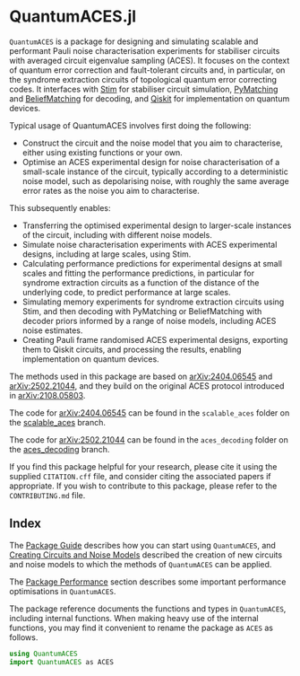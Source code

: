 # QuantumACES.jl

`QuantumACES` is a package for designing and simulating scalable and performant Pauli noise characterisation experiments for stabiliser circuits with averaged circuit eigenvalue sampling (ACES).
It focuses on the context of quantum error correction and fault-tolerant circuits and, in particular, on the syndrome extraction circuits of topological quantum error correcting codes.
It interfaces with [Stim](https://github.com/quantumlib/Stim) for stabiliser circuit simulation, [PyMatching](https://github.com/oscarhiggott/PyMatching) and [BeliefMatching](https://github.com/oscarhiggott/BeliefMatching) for decoding, and [Qiskit](https://github.com/Qiskit/qiskit) for implementation on quantum devices.

Typical usage of QuantumACES involves first doing the following:

  - Construct the circuit and the noise model that you aim to characterise, either using existing functions or your own.
  - Optimise an ACES experimental design for noise characterisation of a small-scale instance of the circuit, typically according to a deterministic noise model, such as depolarising noise, with roughly the same average error rates as the noise you aim to characterise.

This subsequently enables:

  - Transferring the optimised experimental design to larger-scale instances of the circuit, including with different noise models.
  - Simulate noise characterisation experiments with ACES experimental designs, including at large scales, using Stim.
  - Calculating performance predictions for experimental designs at small scales and fitting the performance predictions, in particular for syndrome extraction circuits as a function of the distance of the underlying code, to predict performance at large scales.
  - Simulating memory experiments for syndrome extraction circuits using Stim, and then decoding with PyMatching or BeliefMatching with decoder priors informed by a range of noise models, including ACES noise estimates.
  - Creating Pauli frame randomised ACES experimental designs, exporting them to Qiskit circuits, and processing the results, enabling implementation on quantum devices.

The methods used in this package are based on [arXiv:2404.06545](https://arxiv.org/abs/2404.06545) and [arXiv:2502.21044](https://arxiv.org/abs/2502.21044), and they build on the original ACES protocol introduced in [arXiv:2108.05803](https://arxiv.org/abs/2108.05803).

The code for [arXiv:2404.06545](https://arxiv.org/abs/2404.06545) can be found in the `scalable_aces` folder on the [scalable_aces](https://github.com/evanhockings/QuantumACES.jl/tree/scalable_aces) branch.

The code for [arXiv:2502.21044](https://arxiv.org/abs/2502.21044) can be found in the `aces_decoding` folder on the [aces_decoding](https://github.com/evanhockings/QuantumACES.jl/tree/aces_decoding) branch.

If you find this package helpful for your research, please cite it using the supplied `CITATION.cff` file, and consider citing the associated papers if appropriate.
If you wish to contribute to this package, please refer to the `CONTRIBUTING.md` file.

## Index

The [Package Guide](@ref) describes how you can start using `QuantumACES`, and [Creating Circuits and Noise Models](@ref) described the creation of new circuits and noise models to which the methods of `QuantumACES` can be applied.

The [Package Performance](@ref) section describes some important performance optimisations in `QuantumACES`.

The package reference documents the functions and types in `QuantumACES`, including internal functions.
When making heavy use of the internal functions, you may find it convenient to rename the package as `ACES` as follows.

```julia
using QuantumACES
import QuantumACES as ACES
```
